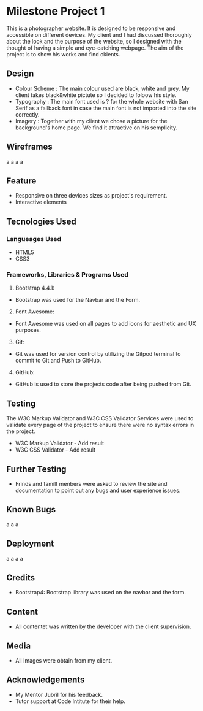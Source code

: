 
# Milestone Project 1
This is a photographer website. It is designed to be responsive and accessible on different devices. 
My client and I had discussed thoroughly about the look  and the purpose of the website, so I designed with the thought of having a simple and eye-catching webpage. The aim of the project is to show his works and find ckients.
## Design
- Colour Scheme :
    The main colour used are black, white and grey. My client takes black&white pictute so I decided to foloow his style.
- Typography :
    The main font used is ? for the whole website with San Serif as a fallback font in case the main font is not imported into the site correctly.
- Imagery : Together with my client we chose a picture for the background's home page. We find it attractive on his semplicity.
## Wireframes
a
a
a
a
## Feature
- Responsive on three devices sizes as project's requirement.
- Interactive elements
## Tecnologies Used
### Langueages Used
- HTML5
- CSS3
### Frameworks, Libraries & Programs Used
1. Bootstrap 4.4.1:
- Bootstrap was used for the Navbar and the Form.
2. Font Awesome:
- Font Awesome was used on all pages to add icons for aesthetic and UX purposes.
3. Git:
- Git was used for version control by utilizing the Gitpod terminal to commit to Git and Push to GitHub.
4. GitHub:
- GitHub is used to store the projects code after being pushed from Git.
## Testing
The W3C Markup Validator and W3C CSS Validator Services were used to validate every page of the project to ensure there were no syntax errors in the project.
- W3C Markup Validator - Add result
- W3C CSS Validator - Add result
## Further Testing
- Frinds and familt menbers were asked to review the site and documentation to point out any bugs and user experience issues.

## Known Bugs
a
a
a
## Deployment
a
a
a
a
## Credits
- Bootstrap4: Bootstrap library was used on the navbar and the form.
## Content
- All contentet was written by the developer with the client supervision.
## Media
- All Images were obtain from my client.
## Acknowledgements
- My Mentor Jubril for his feedback.
- Tutor support at Code Intitute for their help.


